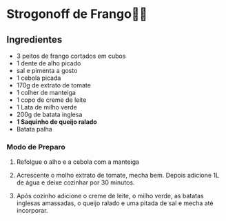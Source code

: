 # Strogonoff de Frango:chicken::smile:

## Ingredientes

- 3 peitos de frango cortados em cubos
- 1 dente de alho picado
- sal e pimenta a gosto
- 1 cebola picada
- 170g de extrato de tomate
- 1 colher de manteiga
- 1 copo de creme de leite
- 1 Lata de milho verde
- 200g de batata inglesa
- **1 Saquinho de queijo ralado**
- Batata palha 



### Modo de Preparo

1. Refolgue o alho e a cebola com a manteiga

2. Acrescente o molho extrato de tomate, mecha bem. Depois adicione 1L de água e deixe cozinhar por 30 minutos.
3. Após cozinho adicione o creme de leite, o milho verde, as batatas inglesas amassadas, o queijo ralado e uma pitada de sal e mecha até incorporar.